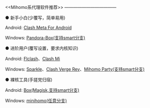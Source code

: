 <<Mihomo系代理软件推荐>>
————————————

● 新手小白(少覆写，简单易用)

Android: [Clash Meta For Android](https://github.com/MetaCubeX/ClashMetaForAndroid)

Windows: [Pandora-Box(支持smart分支)](https://github.com/snakem982/Pandora-Box)

● 进阶用户(覆写设置，要求内核知识)

Android: [Flclash](https://github.com/chen08209/FlClash)、[Clash Mi](https://github.com/KaringX/clashmi)

Windows: [Sparkle](https://github.com/xishang0128/sparkle/releases)、[Clash Verge Rev](https://github.com/clash-verge-rev/clash-verge-rev)、[Mihomo Party(支持smart分支)](https://github.com/mihomo-party-org/mihomo-party)

● 裸核工具(手搓党归宿)

Android: [Box(Magisk,支持smart分支)](https://github.com/boxproxy/box)

Windows: [minihomo(任意分支)](https://github.com/bestruirui/minihomo)
